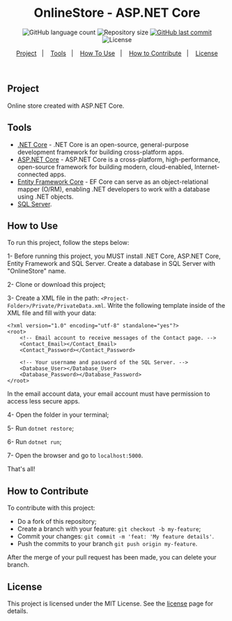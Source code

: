 <h1 align="center">
    OnlineStore - ASP.NET Core
</h1>

<p align="center">
  <img alt="GitHub language count" src="https://img.shields.io/github/languages/count/JV-Amorim/OnlineStore-ASP.NET-Core">

  <img alt="Repository size" src="https://img.shields.io/github/repo-size/JV-Amorim/OnlineStore-ASP.NET-Core">
  
  <a href="https://github.com/JV-Amorim/OnlineStore-ASP.NET-Core/commits/master">
    <img alt="GitHub last commit" src="https://img.shields.io/github/last-commit/JV-Amorim/OnlineStore-ASP.NET-Core">
  </a>

  <img alt="License" src="https://img.shields.io/badge/license-MIT-brightgreen">
</p>

<p align="center">
  <a href="#project">Project</a>&nbsp;&nbsp;&nbsp;|&nbsp;&nbsp;&nbsp;
  <a href="#tools">Tools</a>&nbsp;&nbsp;&nbsp;|&nbsp;&nbsp;&nbsp;
  <a href="#how-to-use">How To Use</a>&nbsp;&nbsp;&nbsp;|&nbsp;&nbsp;&nbsp;
  <a href="#how-to-contribute">How to Contribute</a>&nbsp;&nbsp;&nbsp;|&nbsp;&nbsp;&nbsp;
  <a href="#license">License</a>
</p>

<br>

## Project

Online store created with ASP.NET Core.

## Tools

- [.NET Core](https://docs.microsoft.com/en-us/dotnet/core/) - .NET Core is an open-source, general-purpose development framework for building cross-platform apps.
- [ASP.NET Core](https://docs.microsoft.com/en-us/aspnet/core/) - ASP.NET Core is a cross-platform, high-performance, open-source framework for building modern, cloud-enabled, Internet-connected apps.
- [Entity Framework Core](https://docs.microsoft.com/en-us/ef/core/) - EF Core can serve as an object-relational mapper (O/RM), enabling .NET developers to work with a database using .NET objects.
- [SQL Server](https://www.microsoft.com/en-us/sql-server/sql-server-2019).

## How to Use

To run this project, follow the steps below:

1- Before running this project, you MUST install .NET Core, ASP.NET Core, Entity Framework and SQL Server. Create a database in SQL Server with "OnlineStore" name.

2- Clone or download this project;

3- Create a XML file in the path: `<Project-Folder>/Private/PrivateData.xml`. Write the following template inside of the XML file and fill with your data:

```
<?xml version="1.0" encoding="utf-8" standalone="yes"?>
<root>
    <!-- Email account to receive messages of the Contact page. -->
    <Contact_Email></Contact_Email>
    <Contact_Password></Contact_Password>
    
    <!-- Your username and password of the SQL Server. -->
    <Database_User></Database_User>
    <Database_Password></Database_Password>
</root>
```
In the email account data, your email account must have permission to access less secure apps.

4- Open the folder in your terminal;

5- Run `dotnet restore`;

6- Run `dotnet run`;

7- Open the browser and go to `localhost:5000`.

That's all!

## How to Contribute

To contribute with this project:

- Do a fork of this repository;
- Create a branch with your feature: `git checkout -b my-feature`;
- Commit your changes: `git commit -m 'feat: 'My feature details'`.
- Push the commits to your branch `git push origin my-feature`.

After the merge of your pull request has been made, you can delete your branch.

## License

This project is licensed under the MIT License. See the [license](https://opensource.org/licenses/MIT) page for details.

